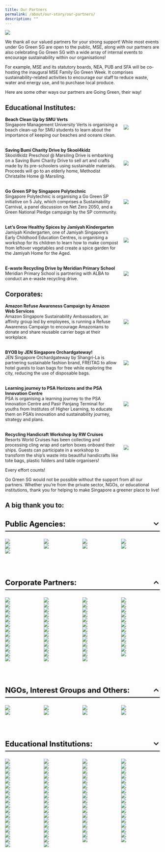 ```yaml
---
title: Our Partners
permalink: /about/our-story/our-partners/
description: ""
---
```

![](/images/banner-about-us.png)

We thank all our valued partners for your strong support! 
While most events under Go Green SG are open to the public, MSE, along with our partners are also celebrating Go Green SG with a wide array of internal events to encourage sustainability within our organisations!

For example, MSE and its statutory boards, NEA, PUB and SFA will be co-hosting the inaugural MSE Family Go Green Week. It comprises sustainability-related activities to encourage our staff to reduce waste, water and energy use, and to purchase local produce. 

Here are some other ways our partners are Going Green, their way!

## Educational Institutes:
<style>
	.two-col {
		display: flex;
    flex-direction: column;
		gap: 2rem;
	}
	.two-col__item {
		display: flex;
		align-items: center;
		justify-content: space-between;
		flex-wrap: wrap;
		gap: 1rem;
	}
	.two-col__item__body {
		flex: 1 1 70%;
	}
	div.two-col__item__body p,
	div.two-col__item__body p.two-col__item__title {
		margin: 0;
	}
	.two-col__item__image {
	    flex: 1 1 20%;
	}
	.two-col__item__image img {
		max-width: 100px;
    margin-right: 0;
	}
	@media (max-width: 576px) {
		.two-col__item__body {
			flex: 1 1 100%;
		}
		.two-col__item__image {
			order: -1;
		}
		.two-col__item__image img {
			margin: auto;
		}
	}
</style>
<div class="two-col">
	<!-- Item 1 -->
	<div class="two-col__item">
		<div class="two-col__item__body">
			<p class="two-col__item__title"><strong>Beach Clean Up by SMU Verts</strong></p>
			<p>Singapore Management University Verts is organising a beach clean-up for SMU students to learn about the importance of keeping our beaches and oceans clean.</p>
		</div>
		<div class="two-col__item__image">
			<img src="/images/Our%20Partners/Special%20Mentions/educational-1.png">
		</div>
	</div>
	<!-- Item 2 -->
	<div class="two-col__item">
		<div class="two-col__item__body">
			<p class="two-col__item__title"><strong>Saving Bumi Charity Drive by Skool4kidz</strong></p>
			<p>Skool4kidz Preschool @ Marsiling Drive is embarking on a Saving Bumi Charity Drive to sell art and crafts made by its pre-schoolers using sustainable materials. Proceeds will go to an elderly home, Methodist Christalite Home @ Marsiling.</p>
		</div>
		<div class="two-col__item__image">
			<img src="/images/Our%20Partners/Special%20Mentions/educational-2.png">
		</div>
	</div>
	<!-- Item 3 -->
	<div class="two-col__item">
		<div class="two-col__item__body">
			<p class="two-col__item__title"><strong>Go Green SP by Singapore Polytechnic</strong></p>
			<p>Singapore Polytechnic is organising a Go Green SP initiative on 5 July, which comprises a Sustainability Carnival, a panel discussion on Net Zero 2050, and a Green National Pledge campaign by the SP community.</p>
		</div>
		<div class="two-col__item__image">
			<img src="/images/Our%20Partners/Special%20Mentions/educational-4.png">
		</div>
	</div>
	<!-- Item 4 -->
	<div class="two-col__item">
		<div class="two-col__item__body">
			<p class="two-col__item__title"><strong>Let’s Grow Healthy Spices by Jamiyah Kindergarten</strong></p>
			<p>Jamiyah Kindergarten, one of Jamiyah Singapore’s Early Childhood Education Centres, is organising a workshop for its children to learn how to make compost from leftover vegetables and create a spice garden for the Jamiyah Home for the Aged.</p>
		</div>
		<div class="two-col__item__image">
			<img src="/images/Our%20Partners/Special%20Mentions/educational-3.png">
		</div>
	</div>
	<!-- Item 5 -->
	<div class="two-col__item">
		<div class="two-col__item__body">
			<p class="two-col__item__title"><strong>E-waste Recycling Drive by Meridian Primary School</strong></p>
			<p>Meridian Primary School is partnering with ALBA to conduct an e-waste recycling drive.
			</p>
		</div>
		<div class="two-col__item__image">
			<img src="/images/Our%20Partners/Special%20Mentions/educational-5.png">
		</div>
	</div>
</div>

## Corporates:
<div class="two-col">
			<!-- Item 1 -->
	<div class="two-col__item">
		<div class="two-col__item__body">
			<p class="two-col__item__title"><strong>Amazon Refuse Awareness Campaign by Amazon Web Services</strong></p>
			<p>Amazon Singapore Sustainability Ambassadors, an affinity group led by employees, is running a Refuse Awareness Campaign to encourage Amazonians to donate and share reusable carrier bags at their workplace.</p>
		</div>
		<div class="two-col__item__image">
			<img src="/images/Our%20Partners/Special%20Mentions/amazon.png">
		</div>
	</div>
	<!-- Item 2 -->
	<div class="two-col__item">
		<div class="two-col__item__body">
			<p class="two-col__item__title"><strong>BYOB by JEN Singapore Orchardgateway!</strong></p>
			<p>JEN Singapore Orchardgateway by Shangri-La is partnering sustainable fashion brand, FREITAG to allow hotel guests to loan bags for free while exploring the city,  reducing the use of disposable bags.</p>
		</div>
		<div class="two-col__item__image">
			<img src="/images/Our%20Partners/Corporate/jen%20singapore.png">
		</div>
	</div>
	<!-- Item 3 -->
	<div class="two-col__item">
		<div class="two-col__item__body">
			<p class="two-col__item__title"><strong>Learning journey to PSA Horizons and the PSA Innovation Centre</strong></p>
			<p>PSA is organising a learning journey to the PSA Innovation Centre and Pasir Panjang Terminal for youths from Institutes of Higher Learning, to educate them on PSA’s innovation and sustainability journey, strategy and plans.</p>
		</div>
		<div class="two-col__item__image">
			<img src="/images/Our%20Partners/Corporate/psa%20corporation.png">
		</div>
	</div>
	<!-- Item 4 -->
	<div class="two-col__item">
		<div class="two-col__item__body">
			<p class="two-col__item__title"><strong>Recycling Handicraft Workshop by RW Cruises</strong></p>
			<p>Resorts World Cruises has been collecting and processing cling wrap and carton boxes onboard their ships. Guests can participate in a workshop to transform the ship’s waste into beautiful handicrafts like tote bags, plastic folders and table organisers!</p>
		</div>
		<div class="two-col__item__image">
			<img src="/images/Our%20Partners/Corporate/resort%20world%20cruises%20(rw%20cruises).PNG">
		</div>
	</div>

</div>


Every effort counts!

Go Green SG would not be possible without the support from all our partners. Whether you’re from the private sector, NGOs, or educational institutions, thank you for helping to make Singapore a greener place to live! 


## A big thank you to:
<style>
	.accordion {
		margin-bottom: 1.5rem;
	}
	
	.accordion .row {
		display: grid;
		grid-template-columns: repeat(4, 1fr);
		/* gap: .5rem; */
		margin: 0;
	}
	
	.accordion .row .col {
		width: 100%;
	}
	
	.accordion > .bp-accordion-header {
		background-color: transparent;
		padding-bottom: .5rem;
		border-bottom: 2px solid black;
		font-size: 24px;
	}
	
	.bp-accordion-body {
		margin-bottom: 5rem;
	}
	
	.accordion > .bp-accordion-header:hover {
		background-color: transparent;
	}
	
	.accordion > .bp-accordion-header > .bp-accordion-button {
		display: block;
		width: 100%;
		text-decoration: none;
		margin: 0;
		color: black;
	}
	
	.bp-accordion-button::before {
		content: "";
	}
	
	.bp-accordion-button.sgds-icon-plus {
		content: "";
	}
	
	.bp-accordion-button.sgds-icon-minus {
		content: "";
	}
	
	.bp-accordion-button-wrapper {
		display: flex;
		justify-content: space-between;
		align-items: center;
	}
	
	.arrow-icon {
		transition: all .5s;
		transform: rotate(180deg);
	}
	
	.accordion:first-child .arrow-icon {
		transform: rotate(0);
	}
	
	.bp-accordion-header:has( > .bp-accordion-button.sgds-icon-plus) .arrow-icon {
	transform: rotate(180deg);
	}
	
	.bp-accordion-header:has( > .bp-accordion-button.sgds-icon-minus) .arrow-icon {
	transform: rotate(0);
	}
</style>
 
<div class="accordion-container">
		<!-- Accordion Item 1 -->
    <div class="accordion">
        <h3 class="bp-accordion-header">
            <a class="bp-accordion-button">
							<div class="bp-accordion-button-wrapper">
									<span>Public Agencies:</span>
									<svg viewBox="0 0 24 24" height="24" width="24" xmlns="http://www.w3.org/2000/svg" class="arrow-icon"><g stroke-width="1" stroke="none" fill-rule="evenodd" fill="none" id="feArrowDown0"><g fill="currentColor" id="feArrowDown1"><path d="m6 7l6 6l6-6l2 2l-8 8l-8-8z" id="feArrowDown2"></path></g></g></svg>
							</div>
            </a>
        </h3>
						<!-- Accordion 1 - Body -->
            <div style="display: block" class="bp-accordion-body">
							<div class="row">
								<!-- Accordion Item 1 -->
								<div class="col is-one-quarter">
									<img src="/images/Our%20Partners/Public%20Agencies/govtech.png">
								</div>
								<!-- Accordion Item 2 -->
								<div class="col is-one-quarter">
									<img src="/images/Our%20Partners/Public%20Agencies/landtransportauthority.jpg">
								</div>
								<!-- Accordion Item 3 -->
								<div class="col is-one-quarter">
									<img src="/images/Our%20Partners/Public%20Agencies/ministryofsustainabilityandenvironment.jpg">
								</div>
								<!-- Accordion Item 4 -->
								<div class="col is-one-quarter">
									<img src="/images/Our%20Partners/Public%20Agencies/nationalenvironmentalagency.jpg">
								</div>
									<!-- Accordion Item 5 -->
								<div class="col is-one-quarter">
									<img src="/images/Our%20Partners/Public%20Agencies/national%20library%20board.PNG">
								</div>
								<!-- Accordion Item 6 -->
								<div class="col is-one-quarter">
									<img src="/images/Our%20Partners/Public%20Agencies/nparks.PNG">
								</div>
								<!-- Accordion Item 7 -->
								<div class="col is-one-quarter">
									<img src="/images/Our%20Partners/Public%20Agencies/publicutilitiesboard.jpg">
								</div>
								<!-- Accordion Item 8 -->
								<div class="col is-one-quarter">
									<img src="/images/Our%20Partners/Public%20Agencies/singapore%20food%20agency%20(sfa).jpg">
								</div>
										<!-- Accordion Item 9 -->
								<div class="col is-one-quarter">
									<img src="/images/Our%20Partners/Public%20Agencies/singaporetourismboard.jpg">
								</div>
								</div>
							</div>
        </div>
	<!-- Accordion Item 2 -->
    <div class="accordion">
        <h3 class="bp-accordion-header">
            <a class="bp-accordion-button">
							<div class="bp-accordion-button-wrapper">
									<span>Corporate Partners:</span>
									<svg viewBox="0 0 24 24" height="24" width="24" xmlns="http://www.w3.org/2000/svg" class="arrow-icon"><g stroke-width="1" stroke="none" fill-rule="evenodd" fill="none" id="feArrowDown0"><g fill="currentColor" id="feArrowDown1"><path d="m6 7l6 6l6-6l2 2l-8 8l-8-8z" id="feArrowDown2"></path></g></g></svg>
							</div>
            </a>
        </h3>
						<!-- Accordion 2 - Body -->
            <div style="display: block" class="bp-accordion-body">
							<div class="row">
								<!-- Accordion Item 1 -->
								<div class="col is-one-quarter">
									<img src="/images/Our%20Partners/Corporate/amazon.png">
								</div>
								<!-- Accordion Item 2 -->
								<div class="col is-one-quarter">
									<img src="/images/Our%20Partners/Corporate/asia%20pacific%20breweries.png">
								</div>
								<!-- Accordion Item 3 -->
								<div class="col is-one-quarter">
									<img src="/images/Our%20Partners/Corporate/carousell.png">
								</div>
								<!-- Accordion Item 4 -->
								<div class="col is-one-quarter">
									<img src="/images/Our%20Partners/Corporate/castlery.png">
								</div>
								<!-- Accordion Item 5 -->
								<div class="col is-one-quarter">
									<img src="/images/Our%20Partners/Corporate/changi%20airport%20cycling.png">
								</div>
								<!-- Accordion Item 6 -->
								<div class="col is-one-quarter">
									<img src="/images/Our%20Partners/Corporate/city%20developments%20limited.png">
								</div>
								<!-- Accordion Item 7 -->
								<div class="col is-one-quarter">
									<img src="/images/Our%20Partners/Corporate/citysprouts.png">
								</div>
								<!-- Accordion Item 8 -->
								<div class="col is-one-quarter">
									<img src="/images/Our%20Partners/Corporate/co%20nut%20ink.PNG">
								</div>
								<!-- Accordion Item 9 -->
								<div class="col is-one-quarter">
									<img src="/images/Our%20Partners/Corporate/comcrop.png">
								</div>
								<!-- Accordion Item 10 -->
								<div class="col is-one-quarter">
									<img src="/images/Our%20Partners/Corporate/fairmont%20swissotel%20joint.png">
								</div>
								<!-- Accordion Item 11 -->
								<div class="col is-one-quarter">
									<img src="/images/Our%20Partners/Corporate/foodpanda.png">
								</div>
								<!-- Accordion Item 12 -->
								<div class="col is-one-quarter">
									<img src="/images/Our%20Partners/Corporate/gardens%20by%20the%20bay%201.png">
								</div>
								<!-- Accordion Item 13 -->
								<div class="col is-one-quarter">
									<img src="/images/Our%20Partners/Corporate/ginlee.png">
								</div>
								<!-- Accordion Item 14 -->
								<div class="col is-one-quarter">
									<img src="/images/Our%20Partners/Corporate/goodfoodpeople.png">
								</div>
								<!-- Accordion Item 15 -->
								<div class="col is-one-quarter">
									<img src="/images/Our%20Partners/Corporate/grab-logo.png">
								</div>
								<!-- Accordion Item 16 -->
								<div class="col is-one-quarter">
									<img src="/images/Our%20Partners/Corporate/green%20sproutz%20singapore.png">
								</div>
								<!-- Accordion Item 17 -->
								<div class="col is-one-quarter">
									<img src="/images/Our%20Partners/Corporate/greenscout.png">
								</div>
								<!-- Accordion Item 18 -->
								<div class="col is-one-quarter">
									<img src="/images/Our%20Partners/Corporate/holocene.png">
								</div>
								<!-- Accordion Item 19 -->
								<div class="col is-one-quarter">
									<img src="/images/Our%20Partners/Corporate/hotel%20indigo.png">
								</div>
								<!-- Accordion Item 20 -->
								<div class="col is-one-quarter">
									<img src="/images/Our%20Partners/Corporate/indie-singapore-tours.png">
								</div>
								<!-- Accordion Item 21 -->
								<div class="col is-one-quarter">
									<img src="/images/Our%20Partners/Corporate/intercontinental%20hotel.png">
								</div>
								<!-- Accordion Item 22 -->
								<div class="col is-one-quarter">
									<img src="/images/Our%20Partners/Corporate/invosystems.png">
								</div>
								<!-- Accordion Item 23 -->
								<div class="col is-one-quarter">
									<img src="/images/Our%20Partners/Corporate/jen%20singapore.png">
								</div>
								<!-- Accordion Item 24 -->
								<div class="col is-one-quarter">
									<img src="/images/Our%20Partners/Corporate/kowabunga!.png">
								</div>
								<!-- Accordion Item 25 -->
								<div class="col is-one-quarter">
									<img src="/images/Our%20Partners/Corporate/mandai%20wildlife%20group.png">
								</div>
								<!-- Accordion Item 26 -->
								<div class="col is-one-quarter">
									<img src="/images/Our%20Partners/Corporate/marina%20bay%20sands%202.png">
								</div>
								<!-- Accordion Item 27 -->
								<div class="col is-one-quarter">
									<img src="/images/Our%20Partners/Corporate/micron%20semiconductor.png">
								</div>
								<!-- Accordion Item 28 -->
								<div class="col is-one-quarter">
									<img src="/images/Our%20Partners/Corporate/mount%20faber%20leisure%20group.png">
								</div>
								<!-- Accordion Item 29 -->
								<div class="col is-one-quarter">
									<img src="/images/Our%20Partners/Corporate/mr%20bucket%20chocolaterie.png">
								</div>
								<!-- Accordion Item 30 -->
								<div class="col is-one-quarter">
									<img src="/images/Our%20Partners/Corporate/open%20farm%20community.jpg">
								</div>
								<!-- Accordion Item 31 -->
								<div class="col is-one-quarter">
									<img src="/images/Our%20Partners/Corporate/otolith%20entertainment.png">
								</div>
								<!-- Accordion Item 32 -->
								<div class="col is-one-quarter">
									<img src="/images/Our%20Partners/Corporate/park%20royal%20on%20beach%20road.png">
								</div>
								<!-- Accordion Item 33 -->
								<div class="col is-one-quarter">
									<img src="/images/Our%20Partners/Corporate/pass%20it%20on%20logo.PNG">
								</div>
								<!-- Accordion Item 34 -->
								<div class="col is-one-quarter">
									<img src="/images/Our%20Partners/Corporate/pass%20it%20on.png">
								</div>
								<!-- Accordion Item 35 -->
								<div class="col is-one-quarter">
									<img src="/images/Our%20Partners/Corporate/psa%20corporation.png">
								</div>
								<!-- Accordion Item 36 -->
								<div class="col is-one-quarter">
									<img src="/images/Our%20Partners/Corporate/resort%20world%20cruises%20(rw%20cruises).png">
								</div>
								<!-- Accordion Item 37 -->
								<div class="col is-one-quarter">
									<img src="/images/Our%20Partners/Corporate/saladstop!.png">
								</div>
								<!-- Accordion Item 38 -->
								<div class="col is-one-quarter">
									<img src="/images/Our%20Partners/Corporate/schneider%20electric.png">
								</div>
								<!-- Accordion Item 39 -->
								<div class="col is-one-quarter">
									<img src="/images/Our%20Partners/Corporate/sembcorp.png">
								</div>
								<!-- Accordion Item 40 -->
								<div class="col is-one-quarter">
									<img src="/images/Our%20Partners/Corporate/sentosa%20dev%20corp.jpg">
								</div>
								<!-- Accordion Item 41 -->
								<div class="col is-one-quarter">
									<img src="/images/Our%20Partners/Corporate/servier.png">
								</div>
								<!-- Accordion Item 42 -->
								<div class="col is-one-quarter">
									<img src="/images/Our%20Partners/Corporate/shangri-la%20singapore.png">
								</div>
								<!-- Accordion Item 43 -->
								<div class="col is-one-quarter">
									<img src="/images/Our%20Partners/Corporate/shimizu%20corporation.png">
								</div>
									<!-- Accordion Item 44 -->
								<div class="col is-one-quarter">
									<img src="/images/Our%20Partners/Corporate/susgain.png">
								</div>
									<!-- Accordion Item 45 -->
								<div class="col is-one-quarter">
									<img src="/images/Our%20Partners/Corporate/that%20wknd%20company.png">
								</div>
									<!-- Accordion Item 46 -->
								<div class="col is-one-quarter">
									<img src="/images/Our%20Partners/Corporate/the%20fullerton%20hotel%20singapore.PNG">
								</div>
									<!-- Accordion Item 47 -->
								<div class="col is-one-quarter">
									<img src="/images/Our%20Partners/Corporate/tribe-logo.png">
								</div>
									<!-- Accordion Item 48 -->
								<div class="col is-one-quarter">
									<img src="/images/Our%20Partners/Corporate/unabiz.png">
								</div>
									<!-- Accordion Item 49 -->
								<div class="col is-one-quarter">
									<img src="/images/Our%20Partners/Corporate/untamed%20path.png">
								</div>
									<!-- Accordion Item 50 -->
								<div class="col is-one-quarter">
									<img src="/images/Our%20Partners/Corporate/verizon%20communications.png">
								</div>
									<!-- Accordion Item 51 -->
								<div class="col is-one-quarter">
									<img src="/images/Our%20Partners/Corporate/young nautilus.png">
								</div>
								</div>
							</div>
        </div>
        <div class="accordion">
        <h3 class="bp-accordion-header">
					<a class="bp-accordion-button">
						<div class="bp-accordion-button-wrapper">
							<span>NGOs, Interest Groups and Others:</span>
							<svg viewBox="0 0 24 24" height="24" width="24" xmlns="http://www.w3.org/2000/svg" class="arrow-icon"><g stroke-width="1" stroke="none" fill-rule="evenodd" fill="none" id="feArrowDown0"><g fill="currentColor" id="feArrowDown1"><path d="m6 7l6 6l6-6l2 2l-8 8l-8-8z" id="feArrowDown2"></path></g></g></svg>
						</div>
					</a>
        </h3>
				<div class="bp-accordion-body">
					<div class="row">
															<!-- Accordion Item 1 -->
						<div class="col is-one-quarter">
							<img src="/images/Our%20Partners/NGOs%2C%20Interest%20Groups%20%26%20Others/champs%20for%20our%20environment.png">
						</div>
															<!-- Accordion Item 2 -->
						<div class="col is-one-quarter">
							<img src="/images/Our%20Partners/NGOs%2C%20Interest%20Groups%20%26%20Others/divert%20for%202nd%20life.png">
						</div>
															<!-- Accordion Item 3 -->
						<div class="col is-one-quarter">
							<img src="/images/Our%20Partners/NGOs%2C%20Interest%20Groups%20%26%20Others/living%20soil%20asia.png">
						</div>
															<!-- Accordion Item 4 -->
						<div class="col is-one-quarter">
							<img src="/images/Our%20Partners/NGOs%2C%20Interest%20Groups%20%26%20Others/metta%20welfare%20association.png">
						</div>
															<!-- Accordion Item 5 -->
						<div class="col is-one-quarter">
							<img src="/images/Our%20Partners/NGOs%2C%20Interest%20Groups%20%26%20Others/singapore%20fashion%20council.png">
						</div>
															<!-- Accordion Item 6 -->
						<div class="col is-one-quarter">
							<img src="/images/Our%20Partners/NGOs%2C%20Interest%20Groups%20%26%20Others/singapore-furniture-industries-council.png">
						</div>
															<!-- Accordion Item 7 -->
						<div class="col is-one-quarter">
							<img src="/images/Our%20Partners/NGOs%2C%20Interest%20Groups%20%26%20Others/tanjong%20pagar%20town%20council.png">
						</div>
															<!-- Accordion Item 8 -->
						<div class="col is-one-quarter">
							<img src="/images/Our%20Partners/NGOs%2C%20Interest%20Groups%20%26%20Others/unleash.png">
						</div>
					</div>
				</div>
    </div>
		<div class="accordion-container">
	<div class="accordion">
        <h3 class="bp-accordion-header">
					<a class="bp-accordion-button">
						<div class="bp-accordion-button-wrapper">
							<span>Educational Institutions:</span>
							<svg viewBox="0 0 24 24" height="24" width="24" xmlns="http://www.w3.org/2000/svg" class="arrow-icon"><g stroke-width="1" stroke="none" fill-rule="evenodd" fill="none" id="feArrowDown0"><g fill="currentColor" id="feArrowDown1"><path d="m6 7l6 6l6-6l2 2l-8 8l-8-8z" id="feArrowDown2"></path></g></g></svg>
						</div>
					</a>
        </h3>
				<div class="bp-accordion-body">
					<div class="row">
						<!-- Accordion Item 1 -->
						<div class="col is-one-quarter">
							<img src="/images/Our%20Partners/Educational%20Institutes/agape%20little%20uni.png">
						</div>
						<!-- Accordion Item 2 -->
						<div class="col is-one-quarter">
							<img src="/images/Our%20Partners/Educational%20Institutes/ai%20tong%20school.png">
						</div>
						<!-- Accordion Item 3 -->
						<div class="col is-one-quarter">
							<img src="/images/Our%20Partners/Educational%20Institutes/apsn%20chaoyang%20school.png">
						</div>
						<!-- Accordion Item 4 -->
						<div class="col is-one-quarter">
							<img src="/images/Our%20Partners/Educational%20Institutes/averbel%20child%20development%20centre.png">
						</div>
						<!-- Accordion Item 5 -->
						<div class="col is-one-quarter">
							<img src="/images/Our%20Partners/Educational%20Institutes/casuarina%20primary%20school.png">
						</div>
						<!-- Accordion Item 6 -->
						<div class="col is-one-quarter">
							<img src="/images/Our%20Partners/Educational%20Institutes/cedar%20girls_%20secondary%20school.png">
						</div>
						<!-- Accordion Item 7 -->
						<div class="col is-one-quarter">
							<img src="/images/Our%20Partners/Educational%20Institutes/centre%20for%20nature-based%20climate%20solutions%20nus.png">
						</div>
						<!-- Accordion Item 8 -->
						<div class="col is-one-quarter">
							<img src="/images/Our%20Partners/Educational%20Institutes/changkat%20primary%20school.png">
						</div>
						<!-- Accordion Item 9 -->
						<div class="col is-one-quarter">
							<img src="/images/Our%20Partners/Educational%20Institutes/chij%20st%20joseph_s%20convent.PNG">
						</div>
						<!-- Accordion Item 10 -->
						<div class="col is-one-quarter">
							<img src="/images/Our%20Partners/Educational%20Institutes/chij%20st%20nicholas%20girls_%20school.png">
						</div>
						<!-- Accordion Item 11 -->
						<div class="col is-one-quarter">
							<img src="/images/Our%20Partners/Educational%20Institutes/chongzheng%20primary%20school.png">
						</div>
						<!-- Accordion Item 12 -->
						<div class="col is-one-quarter">
							<img src="/images/Our%20Partners/Educational%20Institutes/commonwealth%20secondary%20school.png">
						</div>
						<!-- Accordion Item 13 -->
						<div class="col is-one-quarter">
							<img src="/images/Our%20Partners/Educational%20Institutes/compassvale%20secondary%20school%20logo.PNG">
						</div>
						<!-- Accordion Item 14 -->
						<div class="col is-one-quarter">
							<img src="/images/Our%20Partners/Educational%20Institutes/dazhong%20primary%20school.PNG">
						</div>
						<!-- Accordion Item 15 -->
						<div class="col is-one-quarter">
							<img src="/images/Our%20Partners/Educational%20Institutes/earth%20observatory%20of%20singapore%201.png">
						</div>
						<!-- Accordion Item 16 -->
						<div class="col is-one-quarter">
							<img src="/images/Our%20Partners/Educational%20Institutes/edgefield-secondary-school.png">
						</div>
						<!-- Accordion Item 17 -->
						<div class="col is-one-quarter">
							<img src="/images/Our%20Partners/Educational%20Institutes/fengshan%20primary%20school.png">
						</div>
						<!-- Accordion Item 18 -->
						<div class="col is-one-quarter">
							<img src="/images/Our%20Partners/Educational%20Institutes/fuhua%20primary%20school.png">
						</div>
						<!-- Accordion Item 19 -->
						<div class="col is-one-quarter">
							<img src="/images/Our%20Partners/Educational%20Institutes/greendale%20primary%20school.png">
						</div>
						<!-- Accordion Item 20 -->
						<div class="col is-one-quarter">
							<img src="/images/Our%20Partners/Educational%20Institutes/greenland%20childcare%20centre.png">
						</div>
						<!-- Accordion Item 21 -->
						<div class="col is-one-quarter">
							<img src="/images/Our%20Partners/Educational%20Institutes/greenwood%20primary%20school.png">
						</div>
						<!-- Accordion Item 22 -->
						<div class="col is-one-quarter">
							<img src="/images/Our%20Partners/Educational%20Institutes/hampton%20pre-school.png">
						</div>
						<!-- Accordion Item 23 -->
						<div class="col is-one-quarter">
							<img src="/images/Our%20Partners/Educational%20Institutes/hmps%20school%20logo.png">
						</div>
						<!-- Accordion Item 24 -->
						<div class="col is-one-quarter">
							<img src="/images/Our%20Partners/Educational%20Institutes/jamiyah%20kindergarten.png">
						</div>
						<!-- Accordion Item 25 -->
						<div class="col is-one-quarter">
							<img src="/images/Our%20Partners/Educational%20Institutes/jurong%20primary%20school.png">
						</div>
						<!-- Accordion Item 26 -->
						<div class="col is-one-quarter">
							<img src="/images/Our%20Partners/Educational%20Institutes/jurong%20west%20secondary%20school.PNG">
						</div>
						<!-- Accordion Item 27 -->
						<div class="col is-one-quarter">
							<img src="/images/Our%20Partners/Educational%20Institutes/learning vision @ changi business park.png">
						</div>
						<!-- Accordion Item 28 -->
						<div class="col is-one-quarter">
							<img src="/images/Our%20Partners/Educational%20Institutes/lianhua%20primary%20school.png">
						</div>
						<!-- Accordion Item 29 -->
						<div class="col is-one-quarter">
							<img src="/images/Our%20Partners/Educational%20Institutes/marsiling%20secondary%20school%201.png">
						</div>
						<!-- Accordion Item 30 -->
						<div class="col is-one-quarter">
							<img src="/images/Our%20Partners/Educational%20Institutes/mee%20toh%20school.png">
						</div>
						<!-- Accordion Item 31 -->
						<div class="col is-one-quarter">
							<img src="/images/Our%20Partners/Educational%20Institutes/meridian%20primary%20school.png">
						</div>
						<!-- Accordion Item 32 -->
						<div class="col is-one-quarter">
							<img src="/images/Our%20Partners/Educational%20Institutes/meridian%20secondary%20school.png">
						</div>
						<!-- Accordion Item 33 -->
						<div class="col is-one-quarter">
							<img src="/images/Our%20Partners/Educational%20Institutes/my%20world.png">
						</div>
						<!-- Accordion Item 34 -->
						<div class="col is-one-quarter">
							<img src="/images/Our%20Partners/Educational%20Institutes/nan%20hua%20high%20school.jpg">
						</div>
						<!-- Accordion Item 35 -->
						<div class="col is-one-quarter">
							<img src="/images/Our%20Partners/Educational%20Institutes/nan%20hua%20primary%20school.png">
						</div>
						<!-- Accordion Item 36 -->
						<div class="col is-one-quarter">
							<img src="/images/Our%20Partners/Educational%20Institutes/nanyang%20girls%20high%20school.png">
						</div>
						<!-- Accordion Item 37 -->
						<div class="col is-one-quarter">
							<img src="/images/Our%20Partners/Educational%20Institutes/naval%20base%20secondary%20school.png">
						</div>
						<!-- Accordion Item 38 -->
						<div class="col is-one-quarter">
							<img src="/images/Our%20Partners/Educational%20Institutes/nus%20college%20of%20design%20and%20engineering.png">
						</div>
						<!-- Accordion Item 39 -->
						<div class="col is-one-quarter">
							<img src="/images/Our%20Partners/Educational%20Institutes/nus%20ridge%20view%20residential%20college.png">
						</div>
						<!-- Accordion Item 40 -->
						<div class="col is-one-quarter">
							<img src="/images/Our%20Partners/Educational%20Institutes/nyp%20geo%20council.png">
						</div>
						<!-- Accordion Item 41 -->
						<div class="col is-one-quarter">
							<img src="/images/Our%20Partners/Educational%20Institutes/pcf%20sparkletots.PNG">
						</div>
						<!-- Accordion Item 42 -->
						<div class="col is-one-quarter">
							<img src="/images/Our%20Partners/Educational%20Institutes/peicai%20secondary%20school.png">
						</div>
						<!-- Accordion Item 43 -->
						<div class="col is-one-quarter">
							<img src="/images/Our%20Partners/Educational%20Institutes/presbyterian%20high%20school.png">
						</div>
						<!-- Accordion Item 44 -->
						<div class="col is-one-quarter">
							<img src="/images/Our%20Partners/Educational%20Institutes/qihua%20primary.png">
						</div>
						<!-- Accordion Item 45 -->
						<div class="col is-one-quarter">
							<img src="/images/Our%20Partners/Educational%20Institutes/radin%20mas%20primary%20school.png">
						</div>
						<!-- Accordion Item 46 -->
						<div class="col is-one-quarter">
							<img src="/images/Our%20Partners/Educational%20Institutes/rainbow%20centre.png">
						</div>
						<!-- Accordion Item 47 -->
						<div class="col is-one-quarter">
							<img src="/images/Our%20Partners/Educational%20Institutes/rp%20logo-cmyk-high-res%20(for%20light-colored%20bg).png">
						</div>
						<!-- Accordion Item 48 -->
						<div class="col is-one-quarter">
							<img src="/images/Our%20Partners/Educational%20Institutes/sengkang%20primary%20school.png">
						</div>
						<!-- Accordion Item 49 -->
						<div class="col is-one-quarter">
							<img src="/images/Our%20Partners/Educational%20Institutes/singapore%20university%20of%20social%20sciences.png">
						</div>
						<!-- Accordion Item 50 -->
						<div class="col is-one-quarter">
							<img src="/images/Our%20Partners/Educational%20Institutes/skool4kidz%20preschool.png">
						</div>
						<!-- Accordion Item 51 -->
						<div class="col is-one-quarter">
							<img src="/images/Our%20Partners/Educational%20Institutes/smu%20verts.png">
						</div>
						<!-- Accordion Item 52 -->
						<div class="col is-one-quarter">
							<img src="/images/Our%20Partners/Educational%20Institutes/sp_marketing_logo_main_rgb_fullcolour_on_white_bg.png">
						</div>
						<!-- Accordion Item 53 -->
						<div class="col is-one-quarter">
							<img src="/images/Our%20Partners/Educational%20Institutes/st%20andrew's%20junior%20college.jpg">
						</div>
						<!-- Accordion Item 54 -->
						<div class="col is-one-quarter">
							<img src="/images/Our%20Partners/Educational%20Institutes/st%20andrew_s%20junior%20college.png">
						</div>
						<!-- Accordion Item 55 -->
						<div class="col is-one-quarter">
							<img src="/images/Our%20Partners/Educational%20Institutes/st%20anthony_s%20canossian%20secondary%20school.png">
						</div>
						<!-- Accordion Item 56 -->
						<div class="col is-one-quarter">
							<img src="/images/Our%20Partners/Educational%20Institutes/st%20anthony_s%20primary%20school.png">
						</div>
						<!-- Accordion Item 57 -->
						<div class="col is-one-quarter">
							<img src="/images/Our%20Partners/Educational%20Institutes/st%20margaret's%20primary%20school.PNG">
						</div>
						<!-- Accordion Item 58 -->
						<div class="col is-one-quarter">
							<img src="/images/Our%20Partners/Educational%20Institutes/star%20learners%20childcare.png">
						</div>
						<!-- Accordion Item 59 -->
						<div class="col is-one-quarter">
							<img src="/images/Our%20Partners/Educational%20Institutes/sunflower%20preschool.png">
						</div>
						<!-- Accordion Item 60 -->
						<div class="col is-one-quarter">
							<img src="/images/Our%20Partners/Educational%20Institutes/swallows%20_%20amazons%20kindergarten.png">
						</div>
						<!-- Accordion Item 61 -->
						<div class="col is-one-quarter">
							<img src="/images/Our%20Partners/Educational%20Institutes/tampines%20north%20primary%20school.png">
						</div>
						<!-- Accordion Item 62 -->
						<div class="col is-one-quarter">
							<img src="/images/Our%20Partners/Educational%20Institutes/tampines%20secondary%20school.png">
						</div>
										<!-- Accordion Item 63 -->
						<div class="col is-one-quarter">
							<img src="/images/Our%20Partners/Educational%20Institutes/telok%20kurau%20primary%20school.png">
						</div>
										<!-- Accordion Item 64 -->
						<div class="col is-one-quarter">
							<img src="/images/Our%20Partners/Educational%20Institutes/valour%20primary%20school.png">
						</div>
										<!-- Accordion Item 65 -->
						<div class="col is-one-quarter">
							<img src="/images/Our%20Partners/Educational%20Institutes/woodgrove%20secondary%20school.png">
						</div>
										<!-- Accordion Item 66 -->
						<div class="col is-one-quarter">
							<img src="/images/Our%20Partners/Educational%20Institutes/xingnan%20primary%20school.png">
						</div>
										<!-- Accordion Item 67 -->
						<div class="col is-one-quarter">
							<img src="/images/Our%20Partners/Educational%20Institutes/xishan%20primary%20school.png">
						</div>
										<!-- Accordion Item 68 -->
						<div class="col is-one-quarter">
							<img src="/images/Our%20Partners/Educational%20Institutes/yu%20neng%20primary%20school.png">
						</div>
										<!-- Accordion Item 69 -->
						<div class="col is-one-quarter">
							<img src="/images/Our%20Partners/Educational%20Institutes/yusof%20ishak%20secondary%20school.png">
						</div>
										<!-- Accordion Item 70 -->
						<div class="col is-one-quarter">
							<img src="/images/Our%20Partners/Educational%20Institutes/zhonghua secondary school.png">
						</div>
					</div>
        </div>
    </div></div></div>